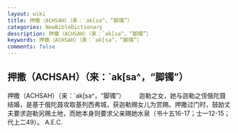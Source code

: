 ```yaml
---
layout: wiki
title: 押撒（ACHSAH）（来：`ak[sa^，“脚镯”）
categories: NewBibleDictionary
description: 押撒（ACHSAH）（来：`ak[sa^，“脚镯”）
keywords: 押撒（ACHSAH）（来：`ak[sa^，“脚镯”）
comments: false
---
```


## 押撒（ACHSAH）（来：`ak[sa^，“脚镯”）



押撒（ACHSAH）（来：`ak[sa^，“脚镯”）
　　迦勒之女，她与迦勒之侄俄陀聂结婚，是基于俄陀聂攻取基列西弗城，获迦勒赐女儿为赏赐。押撒过门时，鼓励丈夫要求迦勒另赐土地，而她本身则要求父亲赐她水泉（书十五16-17；士一12-15；代上二49）。
A.E.C.




